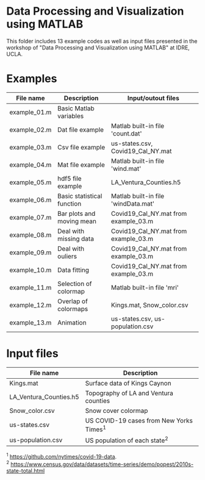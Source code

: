 # Data Processing and Visualization using MATLAB

This folder includes 13 example codes as well as input files presented in the workshop of "Data Processing and Visualization using MATLAB" at IDRE, UCLA.

# Examples

| File name    | Description | Input/outout files |
|--------------|-------------|--------------------|
| example_01.m | Basic Matlab variables |   |
| example_02.m | Dat file example | Matlab built-in file 'count.dat' |
| example_03.m | Csv file example | us-states.csv, Covid19_Cal_NY.mat |
| example_04.m | Mat file example | Matlab built-in file 'wind.mat' |
| example_05.m | hdf5 file example | LA_Ventura_Counties.h5 |
| example_06.m | Basic statistical function | Matlab built-in file 'windData.mat' |
| example_07.m | Bar plots and moving mean | Covid19_Cal_NY.mat from example_03.m |
| example_08.m | Deal with missing data | Covid19_Cal_NY.mat from example_03.m |
| example_09.m | Deal with ouliers | Covid19_Cal_NY.mat from example_03.m |
| example_10.m | Data fitting | Covid19_Cal_NY.mat from example_03.m |
| example_11.m | Selection of colormap | Matlab built-in file 'mri' |
| example_12.m | Overlap of colormaps | Kings.mat, Snow_color.csv |
| example_13.m | Animation | us-states.csv, us-population.csv |

# Input files
| File name    | Description |
|--------------|-------------|
| Kings.mat              | Surface data of Kings Caynon |
| LA_Ventura_Counties.h5 | Topography of LA and Ventura counties |
| Snow_color.csv         | Snow cover colormap |
| us-states.csv          | US COVID-19 cases from New Yorks Times<sup>1</sup> |
| us-population.csv      | US population of each state<sup>2</sup> |

<sup>1</sup> https://github.com/nytimes/covid-19-data.  
<sup>2</sup> https://www.census.gov/data/datasets/time-series/demo/popest/2010s-state-total.html
